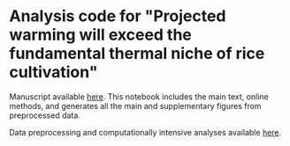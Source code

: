 # Analysis code for "Projected warming will exceed the fundamental thermal niche of rice cultivation"

Manuscript available [here](https://github.com/nick-gauthier/rice/blob/main/main.qmd). This notebook includes the main text, online methods, and generates all the main and supplementary figures from preprocessed data.

Data preprocessing and computationally intensive analyses available [here](https://github.com/nick-gauthier/rice/blob/main/methods.qmd).


